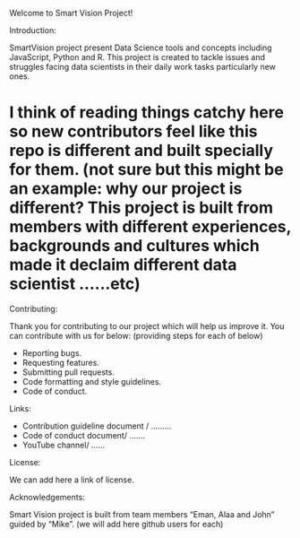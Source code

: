 Welcome to Smart Vision Project!


Introduction:

SmartVision project present Data Science tools and concepts including JavaScript, Python and R. This project is created to tackle issues and struggles facing data scientists in their daily work tasks particularly new ones. 
# I think of reading things catchy here so new contributors feel like this repo is different and built specially for them. (not sure but this might be an example: why our project is different? This project is built from members with different experiences, backgrounds and cultures which made it declaim different data scientist ......etc)


Contributing:

Thank you for contributing to our project which will help us improve it. You can contribute with us for below: (providing steps for each of below)
-	Reporting bugs.
-	Requesting features.
-	Submitting pull requests.
-	Code formatting and style guidelines.
-	Code of conduct.

Links:
-	Contribution guideline document / ………
-	Code of conduct document/ …….
-	YouTube channel/ …… 

License:

We can add here a link of license.

Acknowledgements:

Smart Vision project is built from team members “Eman, Alaa and John” guided by “Mike”.  (we will add here github users for each)
